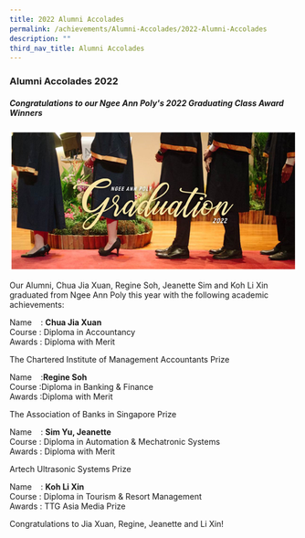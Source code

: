 ```yaml
---
title: 2022 Alumni Accolades
permalink: /achievements/Alumni-Accolades/2022-Alumni-Accolades
description: ""
third_nav_title: Alumni Accolades
---
```

### Alumni Accolades 2022

##### Congratulations to our Ngee Ann Poly's 2022 Graduating Class Award Winners

![](/images/alumniweb.png)

Our Alumni, Chua Jia Xuan, Regine Soh, Jeanette Sim and Koh Li Xin graduated from Ngee Ann Poly this year with the following academic achievements:

Name    : **Chua Jia Xuan**  <br>
Course  : Diploma in Accountancy  
Awards : Diploma with Merit

The Chartered Institute of Management Accountants Prize

Name    :**Regine Soh** <br>
Course  :Diploma in Banking & Finance  
Awards :Diploma with Merit

The Association of Banks in Singapore Prize

Name    : **Sim Yu, Jeanette** <br>
Course  : Diploma in Automation & Mechatronic Systems  
Awards : Diploma with Merit

Artech Ultrasonic Systems Prize

Name    : **Koh Li Xin** <br>
Course  : Diploma in Tourism & Resort Management  
Awards : TTG Asia Media Prize

Congratulations to Jia Xuan, Regine, Jeanette and Li Xin!